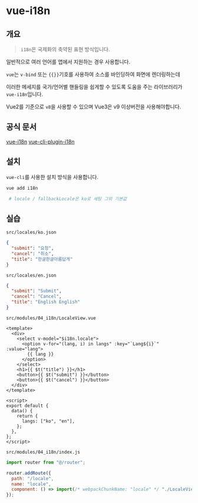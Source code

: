 # vue-i18n

## 개요

> `i18n`은 국제화의 축약된 표현 방식입니다.

일반적으로 여러 언어를 앱에서 지원하는 경우 사용합니다.

`vue`는 `v-bind` 또는 `{{}}`기호를 사용하여 소스를 바인딩하여 화면에 렌더링하는데

이러한 메세지를 국가/언어별 핸들링을 쉽게할 수 있도록 도움을 주는 라이브러리가 `vue-i18n`입니다.

Vue2를 기준으로 `v8`을 사용할 수 있으며 Vue3은 v9 이상버전을 사용해야합니다.

## 공식 문서

[vue-i18n](https://kazupon.github.io/vue-i18n/)
[vue-cli-plugin-i18n](https://github.com/intlify/vue-cli-plugin-i18n)

## 설치

`vue-cli`를 사용한 설치 방식을 사용합니다.

```bash
vue add i18n

 # locale / fallbackLocale은 ko로 세팅 그외 기본값
```

## 실습

`src/locales/ko.json`

```json
{
  "submit": "요청",
  "cancel": "취소",
  "title": "한글한글아름답게"
}
```

`src/locales/en.json`

```json
{
  "submit": "Submit",
  "cancel": "Cancel",
  "title": "English English"
}
```

`src/modules/04_i18n/LocaleView.vue`

```vue
<template>
  <div>
    <select v-model="$i18n.locale">
      <option v-for="(lang, i) in langs" :key="`Lang${i}`" :value="lang">
        {{ lang }}
      </option>
    </select>
    <h1>{{ $t("title") }}</h1>
    <button>{{ $t("submit") }}</button>
    <button>{{ $t("cancel") }}</button>
  </div>
</template>

<script>
export default {
  data() {
    return {
      langs: ["ko", "en"],
    };
  },
};
</script>
```

`src/modules/04_i18n/index.js`

```js
import router from "@/router";

router.addRoute({
  path: "/locale",
  name: "locale",
  component: () => import(/* webpackChunkName: "locale" */ "./LocaleView.vue"),
});
```
